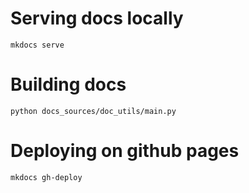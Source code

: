# Serving docs locally

    mkdocs serve

# Building docs

    python docs_sources/doc_utils/main.py

# Deploying on github pages

    mkdocs gh-deploy